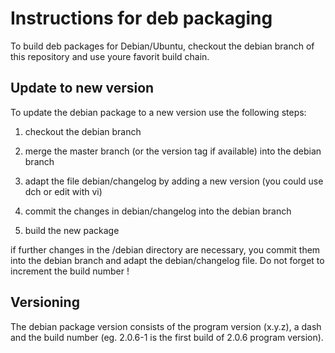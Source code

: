 # Instructions for deb packaging

To build deb packages for Debian/Ubuntu, checkout the debian branch of this repository and 
use youre favorit build chain.

## Update to new version

To update the debian package to a new version use the following steps:

1. checkout the debian branch
1. merge the master branch (or the version tag if available) into the debian branch
1. adapt the file debian/changelog by adding a new version (you could use dch or edit with vi)
1. commit the changes in debian/changelog into the debian branch

1. build the new package

if further changes in the /debian directory are necessary, you commit them into the
debian branch and adapt the debian/changelog file. Do not forget to increment the build number !

## Versioning

The debian package version consists of the program version (x.y.z), a dash and the
build number (eg. 2.0.6-1 is the first build of 2.0.6 program version).
